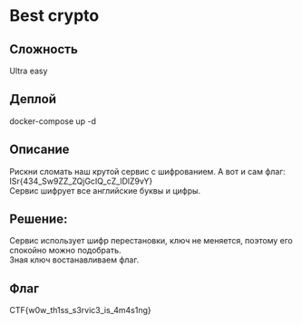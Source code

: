 # Best crypto
## Сложность
Ultra easy


## Деплой
docker-compose up -d

## Описание
Рискни сломать наш крутой сервис с шифрованием. А вот и сам флаг: ISr{434_Sw9ZZ_ZQjGcIQ_cZ_lDlZ9vY}  
Сервис шифрует все английские буквы и цифры.

## Решение:
Сервис использует шифр перестановки, ключ не меняется, поэтому его спокойно можно подобрать.  
Зная ключ востанавливаем флаг.
## Флаг
CTF{w0w_th1ss_s3rvic3_is_4m4s1ng}
